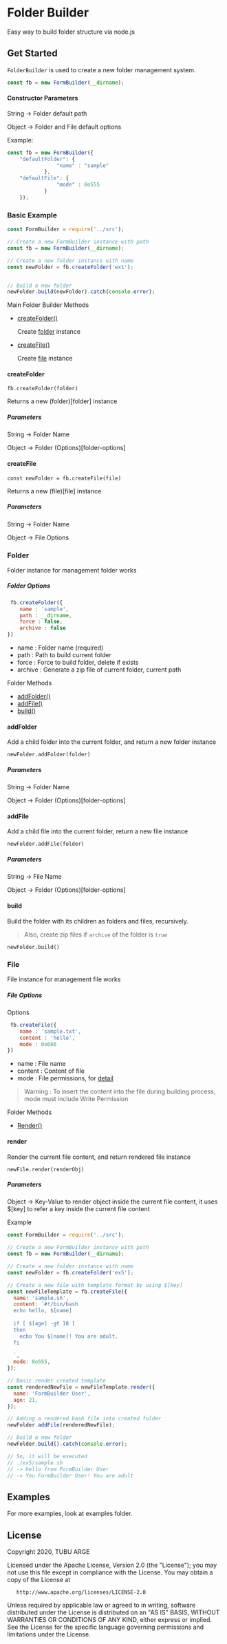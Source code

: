 # Folder Builder
Easy way to build folder structure via node.js

## Get Started
`FolderBuilder` is used to create a new folder management system.

```js
const fb = new FormBuilder(__dirname);
```
#### Constructor Parameters

String -> Folder default path

Object -> Folder and File default options

Example:
```js
const fb = new FormBuilder({
    "defaultFolder": {
                "name" : "sample"  
            },
    "defaultFile": {
                "mode" : 0o555
            }
    });
```


### Basic Example

```js
const FormBuilder = require('../src');

// Create a new FormBuilder instance with path
const fb = new FormBuilder(__dirname);

// Create a new folder instance with name
const newFolder = fb.createFolder('ex1');


// Build a new folder
newFolder.build(newFolder).catch(console.error);
```

Main Folder Builder Methods
- [createFolder()](createFolder)

    Create [folder](folder) instance
    
- [createFile()](createFile)

    Create [file](file) instance

#### createFolder
`fb.createFolder(folder)`

Returns a new (folder)[folder] instance

##### Parameters
String -> Folder Name

Object -> Folder (Options)[folder-options]



#### createFile
`const newFolder = fb.createFile(file)`

Returns a new (file)[file] instance

##### Parameters
String -> Folder Name

Object -> File Options


### Folder
Folder instance for management folder works

##### Folder Options
```js
 fb.createFolder({
    name : 'sample',
    path : __dirname,
    force : false,
    archive : false
})
```
- name : Folder name (required)
- path : Path to build current folder
- force : Force to build folder, delete if exists
- archive : Generate a zip file of current folder, current path

Folder Methods
- [addFolder()](addFolder)
- [addFile()](addFile)
- [build()](build)

#### addFolder
Add a child folder into the current folder, 
and return a new folder instance

`newFolder.addFolder(folder)`

##### Parameters
String -> Folder Name

Object -> Folder (Options)[folder-options]

#### addFile
Add a child file into the current folder,
return a new file instance

`newFolder.addFile(folder)`

##### Parameters
String -> File Name

Object -> Folder (Options)[folder-options]

#### build
Build the folder with its children as folders and files, recursively.

> Also, create zip files if `archive` of the folder is `true`

`newFolder.build()`


### File
File instance for management file works


##### File Options
Options
```js
 fb.createFile({
    name : 'sample.txt',
    content : 'hello',
    mode : 0o666
})
```
- name : File name
- content : Content of file
- mode : File permissions, for [detail](https://nodejs.org/api/fs.html#fs_file_modes)

> Warning : To insert the content into the file during building process, mode must include Write Permission

Folder Methods
- [Render()](render)

#### render
Render the current file content, 
and return rendered file instance

`newFile.render(renderObj)`

##### Parameters
Object -> Key-Value to render object inside the current file content, it uses $[key] to refer a key inside the current file content

Example
```js
const FormBuilder = require('../src');

// Create a new FormBuilder instance with path
const fb = new FormBuilder(__dirname);

// Create a new folder instance with name
const newFolder = fb.createFolder('ex5');

// Create a new file with template format by using $[key]
const newFileTemplate = fb.createFile({
  name: 'sample.sh',
  content: `#!/bin/bash
  echo hello, $[name]
  
  if [ $[age] -gt 18 ]
  then
    echo You $[name]! You are adult.
  fi  
  
  `,
  mode: 0o555,
});

// Basic render created template
const renderedNewFile = newFileTemplate.render({
  name: 'FormBuilder User',
  age: 21,
});

// Adding a rendered bash file into created folder
newFolder.addFile(renderedNewFile);

// Build a new folder
newFolder.build().catch(console.error);

// So, it will be executed
// ./ex5/sample.sh
// -> hello from FormBuilder User
// -> You FormBuilder User! You are adult
```

## Examples
For more examples, look at examples folder.

## License
  Copyright 2020, TUBU ARGE

   Licensed under the Apache License, Version 2.0 (the "License");
   you may not use this file except in compliance with the License.
   You may obtain a copy of the License at

       http://www.apache.org/licenses/LICENSE-2.0

   Unless required by applicable law or agreed to in writing, software
   distributed under the License is distributed on an "AS IS" BASIS,
   WITHOUT WARRANTIES OR CONDITIONS OF ANY KIND, either express or implied.
   See the License for the specific language governing permissions and
   limitations under the License.
